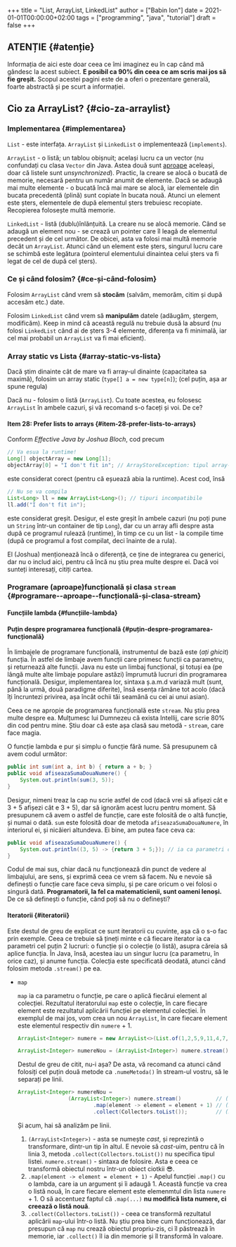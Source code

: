 +++
title = "List, ArrayList, LinkedList"
author = ["Babin Ion"]
date = 2021-01-01T00:00:00+02:00
tags = ["programming", "java", "tutorial"]
draft = false
+++

## ATENȚIE {#atenție}

Informația de aici este doar ceea ce îmi imaginez eu în cap când mă gândesc la acest subiect. **E posibil ca 90% din ceea ce am scris mai jos să fie greșit.** Scopul acestei pagini este de a oferi o prezentare generală, foarte abstractă și pe scurt a informației.


## Cio za ArrayList? {#cio-za-arraylist}


### Implementarea {#implementarea}

`List` - este interfața. `ArrayList` și `LinkedList` o implementează (`implements`).

`ArrayList` - o listă; un tablou obișnuit; același lucru ca un vector (nu confundați cu clasa `Vector` din Java. Astea două sunt [aproape](https://stackoverflow.com/questions/1386275/why-is-java-vector-and-stack-class-considered-obsolete-or-deprecated?noredirect=1&lq=1) aceleași, doar că listele sunt _unsynchronized_). Practic, la creare se alocă o bucată de memorie, necesară pentru un număr anumit de elemente. Dacă se adaugă mai multe elemente - o bucată încă mai mare se alocă, iar elementele din bucata precedentă (plină) sunt copiate în bucata nouă. Atunci un element este șters, elementele de după elementul șters trebuiesc recopiate. Recopierea folosește multă memorie.

`LinkedList` - listă (dublu)înlănțuită. La creare nu se alocă memorie. Când se adaugă un element nou - se crează un pointer care îl leagă de elementul precedent și de cel următor. De obicei, asta va folosi mai multă memorie decât un `ArrayList`. Atunci când un element este șters, singurul lucru care se schimbă este legătura (pointerul elementului dinaintea celui șters va fi legat de cel de după cel șters).


### Ce și când folosim? {#ce-și-când-folosim}

Folosim `ArrayList` când vrem să **stocăm** (salvăm, memorăm, citim și după accesăm etc.) date.

Folosim `LinkedList` când vrem să **manipulăm** datele (adăugăm, ștergem, modificăm). Keep in mind că această regulă nu trebuie dusă la absurd (nu folosi `LinkedList` când ai de șters 3-4 elemente, diferența va fi minimală, iar cel mai probabil un `ArrayList` va fi mai eficient).


### Array static vs Lista {#array-static-vs-lista}

Dacă știm dinainte cât de mare va fi array-ul dinainte (capacitatea sa maximă), folosim un array static (`type[] a = new type[n]`); (cel puțin, așa ar spune regula)

Dacă nu - folosim o listă (`ArrayList`). Cu toate acestea, eu folosesc `ArrayList` în ambele cazuri, și vă recomand s-o faceți și voi. De ce?


#### Item 28: Prefer lists to arrays {#item-28-prefer-lists-to-arrays}

Conform _Effective Java by Joshua Bloch_, cod precum

```java
// Va esua la runtime!
Long[] objectArray = new Long[1];
objectArray[0] = "I don't fit in"; // ArrayStoreException: tipul array-ului este Long, dar memoram un String
```

este considerat corect (pentru că eșuează abia la runtime). Acest cod, însă

```java
// Nu se va compila
List<Long> ll = new ArrayList<Long>(); // tipuri incompatibile
ll.add("I don't fit in");
```

este considerat greșit. Desigur, el este greșit în ambele cazuri (nu poți pune un `String` într-un container de tip `Long`), dar cu un array afli despre asta după ce programul rulează (runtime), în timp ce cu un list - la compile time (după ce programul a fost compilat, deci înainte de a rula).

El (Joshua) menționează încă o diferență, ce ține de integrarea cu generici, dar nu o includ aici, pentru că încă nu știu prea multe despre ei. Dacă voi sunteți interesați, citiți cartea.


### Programare (aproape)funcțională și clasa `stream` {#programare--aproape--funcțională-și-clasa-stream}


#### Funcțiile lambda {#funcțiile-lambda}


#### Puțin despre programarea funcțională {#puțin-despre-programarea-funcțională}

În limbajele de programare funcțională, instrumentul de bază este (_ați ghicit_) funcția. În astfel de limbaje avem funcții care primesc funcții ca parametru, și returnează alte funcții. Java nu este un limbaj funcțional, și totuși ea (pe lângă multe alte limbaje populare astăzi) împrumută lucruri din programarea funcțională. Desigur, implementarea lor, sintaxa ș.a.m.d variază mult (sunt, până la urmă, două paradigme diferite), însă esența rămâne tot acolo (dacă îți încruntezi privirea, așa încât ochii tăi seamănă cu cei ai unui asian).

Ceea ce ne apropie de programarea funcțională este `stream`. Nu știu prea multe despre ea. Mulțumesc lui Dumnezeu că exista Intellij, care scrie 80% din cod pentru mine. Știu doar că este așa clasă sau metodă - `stream`, care face magia.

O funcție lambda e pur și simplu o funcție fără nume. Să presupunem că avem codul următor:

```java
public int sum(int a, int b) { return a + b; }
public void afiseazaSumaDouaNumere() {
    System.out.println(sum(3, 5));
}
```

Desigur, nimeni treaz la cap nu scrie astfel de cod (dacă vrei să afișezi cât e 3 + 5 afișezi cât e 3 + 5), dar să ignorăm acest lucru pentru moment. Să presupunem că avem o astfel de funcție, care este folosită de o altă funcție, și numai o dată. `sum` este folosită doar de metoda `afiseazaSumaDouaNumere`, în interiorul ei, și nicăieri altundeva. Ei bine, am putea face ceva ca:

```java
public void afiseazaSumaDouaNumere() {
    System.out.println((3, 5) -> {return 3 + 5;}); // ia ca parametri doua numere oricare, returneaza suma
}
```

Codul de mai sus, chiar dacă nu funcționează din punct de vedere al limbajului, are sens, și exprimă ceea ce vrem să facem. Nu e nevoie să definești o funcție care face ceva simplu, și pe care oricum o vei folosi o singură dată. **Programatorii, la fel ca matematicienii, sunt oameni lenoși.** De ce să definești o funcție, când poți să nu o definești?


#### Iteratorii {#iteratorii}

Este destul de greu de explicat ce sunt iteratorii cu cuvinte, așa că o s-o fac prin exemple. Ceea ce trebuie să țineți minte e că fiecare iterator ia ca parametri cel puțin 2 lucruri: o funcție și o colecție (o listă), asupra căreia să aplice funcția. În Java, însă, acestea iau un singur lucru (ca parametru, în orice caz), și anume funcția. Colecția este specificată deodată, atunci când folosim metoda `.stream()` pe ea.

<!--list-separator-->

-  `map`

    `map` ia ca parametru o funcție, pe care o aplică fiecărui element al colecției. Rezultatul iteratorului `map` este o colecție, în care fiecare element este rezultatul aplicării funcției pe elementul colecției. În exemplul de mai jos, vom crea un nou `ArrayList`, în care fiecare element este elementul respectiv din `numere` + 1.

    ```java
    ArrayList<Integer> numere = new ArrayList<>(List.of(1,2,5,9,11,4,7,2));

    ArrayList<Integer> numereNou = (ArrayList<Integer>) numere.stream().map(element -> element = element + 1).collect(Collectors.toList());
    ```

    Destul de greu de citit, nu-i așa? De asta, vă recomand ca atunci când folosiți cel puțin două metode ca `.numeMetoda()` în stream-ul vostru, să le separați pe linii.

    ```java
    ArrayList<Integer> numereNou =
                    (ArrayList<Integer>) numere.stream()           // (1)
                            .map(element -> element = element + 1) // (2)
                            .collect(Collectors.toList());         // (3)
    ```

    Și acum, hai să analizăm pe linii.

    1.  `(ArrayList<Integer>)` - asta se numește _cast_, și reprezintă o transformare, dintr-un tip în altul. E nevoie să _cast_-uim, pentru că în linia 3, metoda `.collect(Collectors.toList())` nu specifica tipul listei.
        `numere.stream()` - sintaxa de folosire. Asta e ceea ce transformă obiectul nostru într-un obiect ciotkii 😎.
    2.  `.map(element -> element = element + 1)` - Apelul funcției `.map()` cu o lambda, care ia un argument și îi adaugă 1. Această funcție va crea o listă nouă, în care fiecare element este elemenmtul din lista `numere` + 1. O să accentuez faptul că `.map(...)` **nu modifică lista numere, ci creează o listă nouă**.
    3.  `.collect(Collectors.toList())` - ceea ce transformă rezultatul aplicării `map`-ului într-o listă. Nu știu prea bine cum funcționează, dar presupun că `map` nu crează obiectul propriu-zis, ci îl păstrează în memorie, iar `.collect()` îl ia din memorie și îl transformă în valoare.
